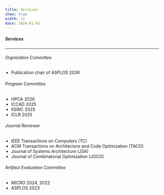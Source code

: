 ```yaml
---
title: Services
show: true
width: 12
date: 2024-01-01
---
```


<style>
  .custom-bullet {
    list-style: disc;
    padding-left: 1.25rem;
    margin-bottom: 1rem;
  }
</style>

<div class="white-box">
  <h5>Services</h5>
  <hr />
  <h6>Orgnization Committee</h6>
  <ul class="custom-bullet">
    <li>Publication chair of ASPLOS 2026</li>
  </ul>

  <h6>Program Committee</h6>
  <ul class="custom-bullet">
    <li>HPCA 2026</li>
    <li>ICCAD 2025</li>
    <li>IISWC 2025</li>
    <li>ICLR 2025</li>
  </ul>

  <h6>Journal Reviewer</h6>
  <ul class="custom-bullet">
    <li>IEEE Transactions on Computers (TC)</li>
    <li>ACM Transactions on Architecture and Code Optimization (TACO)</li>
    <li>Journal of Systems Architecture (JSA)</li>
    <li>Journal of Combinatorial Optimization (JOCO)</li>
  </ul>

  <h6>Artifact Evaluation Committee</h6>
  <ul class="custom-bullet">
    <li>MICRO 2024, 2022</li>
    <li>ASPLOS 2023</li>
  </ul>
</div>
